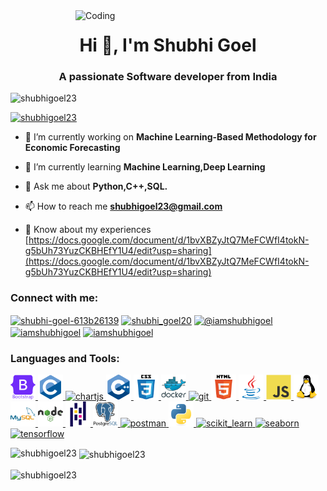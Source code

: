 <img align="right" alt="Coding" width="400" src="https://www.google.com/url?sa=i&url=https%3A%2F%2Ftenor.com%2Fview%2Fcoding-girl-gif-2332171326726785246&psig=AOvVaw1leJ-xcg_OKHfJAlyIL_Fd&ust=1729146518594000&source=images&cd=vfe&opi=89978449&ved=0CBMQjRxqFwoTCOCbhIOjkokDFQAAAAAdAAAAABAJ">
<h1 align="center">Hi 👋, I'm Shubhi Goel</h1>
<h3 align="center">A passionate Software developer from India</h3>

<p align="left"> <img src="https://komarev.com/ghpvc/?username=shubhigoel23&label=Profile%20views&color=0e75b6&style=flat" alt="shubhigoel23" /> </p>

<p align="left"> <a href="https://github.com/ryo-ma/github-profile-trophy"><img src="https://github-profile-trophy.vercel.app/?username=shubhigoel23" alt="shubhigoel23" /></a> </p>

- 🔭 I’m currently working on **Machine Learning-Based Methodology for Economic Forecasting**

- 🌱 I’m currently learning **Machine Learning,Deep Learning**

- 💬 Ask me about **Python,C++,SQL.**

- 📫 How to reach me **shubhigoel23@gmail.com**

- 📄 Know about my experiences [https://docs.google.com/document/d/1bvXBZyJtQ7MeFCWfI4tokN-g5bUh73YuzCKBHEfY1U4/edit?usp=sharing](https://docs.google.com/document/d/1bvXBZyJtQ7MeFCWfI4tokN-g5bUh73YuzCKBHEfY1U4/edit?usp=sharing)

<h3 align="left">Connect with me:</h3>
<p align="left">
<a href="https://linkedin.com/in/shubhi-goel-613b26139" target="blank"><img align="center" src="https://raw.githubusercontent.com/rahuldkjain/github-profile-readme-generator/master/src/images/icons/Social/linked-in-alt.svg" alt="shubhi-goel-613b26139" height="30" width="40" /></a>
<a href="https://www.codechef.com/users/shubhi_goel20" target="blank"><img align="center" src="https://cdn.jsdelivr.net/npm/simple-icons@3.1.0/icons/codechef.svg" alt="shubhi_goel20" height="30" width="40" /></a>
<a href="https://www.hackerrank.com/@iamshubhigoel" target="blank"><img align="center" src="https://raw.githubusercontent.com/rahuldkjain/github-profile-readme-generator/master/src/images/icons/Social/hackerrank.svg" alt="@iamshubhigoel" height="30" width="40" /></a>
<a href="https://www.leetcode.com/iamshubhigoel" target="blank"><img align="center" src="https://raw.githubusercontent.com/rahuldkjain/github-profile-readme-generator/master/src/images/icons/Social/leet-code.svg" alt="iamshubhigoel" height="30" width="40" /></a>
<a href="https://auth.geeksforgeeks.org/user/iamshubhigoel" target="blank"><img align="center" src="https://raw.githubusercontent.com/rahuldkjain/github-profile-readme-generator/master/src/images/icons/Social/geeks-for-geeks.svg" alt="iamshubhigoel" height="30" width="40" /></a>
</p>

<h3 align="left">Languages and Tools:</h3>
<p align="left"> <a href="https://getbootstrap.com" target="_blank" rel="noreferrer"> <img src="https://raw.githubusercontent.com/devicons/devicon/master/icons/bootstrap/bootstrap-plain-wordmark.svg" alt="bootstrap" width="40" height="40"/> </a> <a href="https://www.cprogramming.com/" target="_blank" rel="noreferrer"> <img src="https://raw.githubusercontent.com/devicons/devicon/master/icons/c/c-original.svg" alt="c" width="40" height="40"/> </a> <a href="https://www.chartjs.org" target="_blank" rel="noreferrer"> <img src="https://www.chartjs.org/media/logo-title.svg" alt="chartjs" width="40" height="40"/> </a> <a href="https://www.w3schools.com/cpp/" target="_blank" rel="noreferrer"> <img src="https://raw.githubusercontent.com/devicons/devicon/master/icons/cplusplus/cplusplus-original.svg" alt="cplusplus" width="40" height="40"/> </a> <a href="https://www.w3schools.com/css/" target="_blank" rel="noreferrer"> <img src="https://raw.githubusercontent.com/devicons/devicon/master/icons/css3/css3-original-wordmark.svg" alt="css3" width="40" height="40"/> </a> <a href="https://www.docker.com/" target="_blank" rel="noreferrer"> <img src="https://raw.githubusercontent.com/devicons/devicon/master/icons/docker/docker-original-wordmark.svg" alt="docker" width="40" height="40"/> </a> <a href="https://git-scm.com/" target="_blank" rel="noreferrer"> <img src="https://www.vectorlogo.zone/logos/git-scm/git-scm-icon.svg" alt="git" width="40" height="40"/> </a> <a href="https://www.w3.org/html/" target="_blank" rel="noreferrer"> <img src="https://raw.githubusercontent.com/devicons/devicon/master/icons/html5/html5-original-wordmark.svg" alt="html5" width="40" height="40"/> </a> <a href="https://www.java.com" target="_blank" rel="noreferrer"> <img src="https://raw.githubusercontent.com/devicons/devicon/master/icons/java/java-original.svg" alt="java" width="40" height="40"/> </a> <a href="https://developer.mozilla.org/en-US/docs/Web/JavaScript" target="_blank" rel="noreferrer"> <img src="https://raw.githubusercontent.com/devicons/devicon/master/icons/javascript/javascript-original.svg" alt="javascript" width="40" height="40"/> </a> <a href="https://www.linux.org/" target="_blank" rel="noreferrer"> <img src="https://raw.githubusercontent.com/devicons/devicon/master/icons/linux/linux-original.svg" alt="linux" width="40" height="40"/> </a> <a href="https://www.mysql.com/" target="_blank" rel="noreferrer"> <img src="https://raw.githubusercontent.com/devicons/devicon/master/icons/mysql/mysql-original-wordmark.svg" alt="mysql" width="40" height="40"/> </a> <a href="https://nodejs.org" target="_blank" rel="noreferrer"> <img src="https://raw.githubusercontent.com/devicons/devicon/master/icons/nodejs/nodejs-original-wordmark.svg" alt="nodejs" width="40" height="40"/> </a> <a href="https://pandas.pydata.org/" target="_blank" rel="noreferrer"> <img src="https://raw.githubusercontent.com/devicons/devicon/2ae2a900d2f041da66e950e4d48052658d850630/icons/pandas/pandas-original.svg" alt="pandas" width="40" height="40"/> </a> <a href="https://www.postgresql.org" target="_blank" rel="noreferrer"> <img src="https://raw.githubusercontent.com/devicons/devicon/master/icons/postgresql/postgresql-original-wordmark.svg" alt="postgresql" width="40" height="40"/> </a> <a href="https://postman.com" target="_blank" rel="noreferrer"> <img src="https://www.vectorlogo.zone/logos/getpostman/getpostman-icon.svg" alt="postman" width="40" height="40"/> </a> <a href="https://www.python.org" target="_blank" rel="noreferrer"> <img src="https://raw.githubusercontent.com/devicons/devicon/master/icons/python/python-original.svg" alt="python" width="40" height="40"/> </a> <a href="https://scikit-learn.org/" target="_blank" rel="noreferrer"> <img src="https://upload.wikimedia.org/wikipedia/commons/0/05/Scikit_learn_logo_small.svg" alt="scikit_learn" width="40" height="40"/> </a> <a href="https://seaborn.pydata.org/" target="_blank" rel="noreferrer"> <img src="https://seaborn.pydata.org/_images/logo-mark-lightbg.svg" alt="seaborn" width="40" height="40"/> </a> <a href="https://www.tensorflow.org" target="_blank" rel="noreferrer"> <img src="https://www.vectorlogo.zone/logos/tensorflow/tensorflow-icon.svg" alt="tensorflow" width="40" height="40"/> </a> </p>

<p><img align="left" src="https://github-readme-stats.vercel.app/api/top-langs?username=shubhigoel23&show_icons=true&locale=en&layout=compact" alt="shubhigoel23" /></p>

<p>&nbsp;<img align="center" src="https://github-readme-stats.vercel.app/api?username=shubhigoel23&show_icons=true&locale=en" alt="shubhigoel23" /></p>

<p><img align="center" src="https://github-readme-streak-stats.herokuapp.com/?user=shubhigoel23&" alt="shubhigoel23" /></p>

